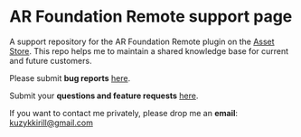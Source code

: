# AR Foundation Remote support page
A support repository for the AR Foundation Remote plugin on the [Asset Store](https://assetstore.unity.com/packages/tools/utilities/ar-foundation-editor-remote-168773#publisher). This repo helps me to maintain a shared knowledge base for current and future customers.

Please submit **bug reports** [here](https://github.com/KirillKuzyk/AR-Foundation-Remote-support/issues).

Submit your **questions and feature requests** [here](https://github.com/KirillKuzyk/AR-Foundation-Remote-support/discussions).

If you want to contact me privately, please drop me an **email**: kuzykkirill@gmail.com
